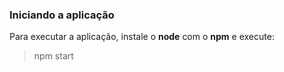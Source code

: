 ### Iniciando a aplicação

Para executar a aplicação, instale o **node** com o **npm** e execute:
> npm start
